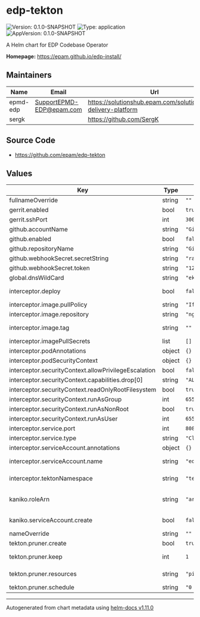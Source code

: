 # edp-tekton

![Version: 0.1.0-SNAPSHOT](https://img.shields.io/badge/Version-0.1.0--SNAPSHOT-informational?style=flat-square) ![Type: application](https://img.shields.io/badge/Type-application-informational?style=flat-square) ![AppVersion: 0.1.0-SNAPSHOT](https://img.shields.io/badge/AppVersion-0.1.0--SNAPSHOT-informational?style=flat-square)

A Helm chart for EDP Codebase Operator

**Homepage:** <https://epam.github.io/edp-install/>

## Maintainers

| Name | Email | Url |
| ---- | ------ | --- |
| epmd-edp | <SupportEPMD-EDP@epam.com> | <https://solutionshub.epam.com/solution/epam-delivery-platform> |
| sergk |  | <https://github.com/SergK> |

## Source Code

* <https://github.com/epam/edp-tekton>

## Values

| Key | Type | Default | Description |
|-----|------|---------|-------------|
| fullnameOverride | string | `""` |  |
| gerrit.enabled | bool | `true` | Deploy Gerrit related components. Default: true |
| gerrit.sshPort | int | `30003` | Gerrit port |
| github.accountName | string | `"GitHub Account Name"` |  |
| github.enabled | bool | `false` |  |
| github.repositoryName | string | `"GitHub Repository Name"` |  |
| github.webhookSecret.secretString | string | `"random-string-data"` |  |
| github.webhookSecret.token | string | `"123"` |  |
| global.dnsWildCard | string | `"eks-sandbox.aws.main.edp.projects.epam.com"` | a cluster DNS wildcard name |
| interceptor.deploy | bool | `false` | We should deploy only one instance of interceptor per cluster |
| interceptor.image.pullPolicy | string | `"IfNotPresent"` |  |
| interceptor.image.repository | string | `"nginx"` |  |
| interceptor.image.tag | string | `""` | Overrides the image tag whose default is the chart appVersion. |
| interceptor.imagePullSecrets | list | `[]` |  |
| interceptor.podAnnotations | object | `{}` |  |
| interceptor.podSecurityContext | object | `{}` |  |
| interceptor.securityContext.allowPrivilegeEscalation | bool | `false` |  |
| interceptor.securityContext.capabilities.drop[0] | string | `"ALL"` |  |
| interceptor.securityContext.readOnlyRootFilesystem | bool | `true` |  |
| interceptor.securityContext.runAsGroup | int | `65532` |  |
| interceptor.securityContext.runAsNonRoot | bool | `true` |  |
| interceptor.securityContext.runAsUser | int | `65532` |  |
| interceptor.service.port | int | `8080` |  |
| interceptor.service.type | string | `"ClusterIP"` |  |
| interceptor.serviceAccount.annotations | object | `{}` | Annotations to add to the service account |
| interceptor.serviceAccount.name | string | `"edp-interceptor"` | If not set, a name is generated using the fullname template |
| interceptor.tektonNamespace | string | `"tekton-pipelines"` | The namespace which contains tekton-pipelines, default: tekton-pipelines |
| kaniko.roleArn | string | `"arn:aws:iam::093899590031:role/AWSIRSACoreSandboxEdpDeliveryKaniko"` | AWS IAM role to be used for kaniko pod service account (IRSA). Format: arn:aws:iam::<AWS_ACCOUNT_ID>:role/<AWS_IAM_ROLE_NAME> |
| kaniko.serviceAccount.create | bool | `false` | Specifies whether a service account should be created |
| nameOverride | string | `""` |  |
| tekton.pruner.create | bool | `true` | Specifies whether a cronjob should be created |
| tekton.pruner.keep | int | `1` | Maximum number of resources to keep while deleting removing |
| tekton.pruner.resources | string | `"pipelinerun,taskrun"` | Supported resources for auto prune are 'taskrun' and 'pipelinerun' |
| tekton.pruner.schedule | string | `"0 18 * * *"` | How often to clean up resources |

----------------------------------------------
Autogenerated from chart metadata using [helm-docs v1.11.0](https://github.com/norwoodj/helm-docs/releases/v1.11.0)
